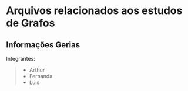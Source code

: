 # Arquivos relacionados aos estudos de Grafos
## Informações Gerias

Integrantes:
> - Arthur
> - Fernanda
> - Luis
